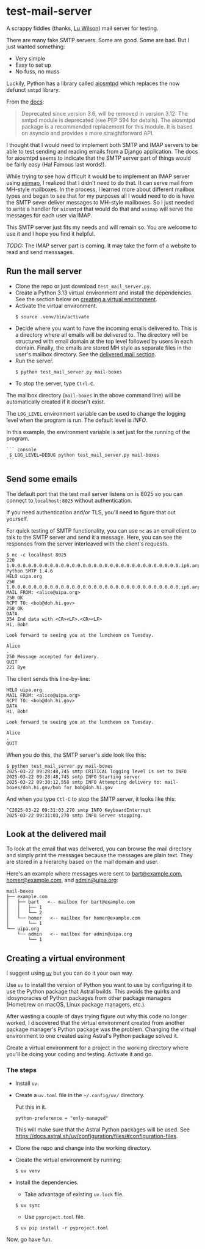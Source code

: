 # test-mail-server
A scrappy fiddles (thanks, [Lu Wilson](https://www.youtube.com/watch?v=MJzV0CX0q8o)) mail server for
testing.

There are many fake SMTP servers. Some are good. Some are bad. But I just wanted something:
- Very simple
- Easy to set up
- No fuss, no muss

Luckily, Python has a library called
[aiosmtpd](https://pypi.org/project/aiosmtpd/) which replaces the now defunct
`smtpd` library.

From the [docs](https://docs.python.org/3.11/library/smtpd.html):
> Deprecated since version 3.6, will be removed in version 3.12: The smtpd
> module is deprecated (see PEP 594 for details). The aiosmtpd package is
> a recommended replacement for this module. It is based on asyncio and provides
> a more straightforward API.

I thought that I would need to implement both SMTP and IMAP servers to be able to test sending and
reading emails from a Django application. The docs for aiosmtpd seems to indicate that the SMTP
server part of things would be fairly easy (Ha! Famous last words!).

While trying to see how difficult it would be to implement an IMAP server using
[asimap](https://github.com/scanner/asimap), I realized that I didn't need to do that. It can serve
mail from MH-style mailboxes. In the process, I learned more about different mailbox types and began
to see that for my purposes all I would need to do is have the SMTP sever deliver messages to
MH-style mailboxes. So I just needed to write a handler for `aiosmtpd` that would do that and
`asimap` will serve the messages for each user via IMAP.

This SMTP server just fits my needs and will remain so. You are welcome to use it and I hope you
find it helpful.

*TODO:* The IMAP server part is coming. It may take the form of a website to read and send
messsages.

## Run the mail server

- Clone the repo or just download `test_mail_server.py`.
- Create a Python 3.13 virtual environment and install the dependencies. See the section below on
  [creating a virtual environment](#virtual_env).
- Activate the virtual environment.
    ``` console
    $ source .venv/bin/activate
    ```
- Decide where you want to have the incoming emails delivered to. This is a directory where all
  emails will be delivered to. The directory will be structured with email domain at the top level
  followed by users in each domain. Finally, the emails are stored MH style as separate files in the
  user's mailbox directory. See the [delivered mail section](#delivered_mail).
- Run the server.
    ``` console
    $ python test_mail_server.py mail-boxes
    ```
- To stop the server, type `Ctrl-C`.

The mailbox directory (`mail-boxes` in the above command line) will be automatically created if it
doesn't exist.

The `LOG_LEVEL` environment variable can be used to change the logging level when
the program is run. The default level is *INFO*.

In this example, the environment variable is set just for the running of the
program.

    ``` console
     $ LOG_LEVEL=DEBUG python test_mail_server.py mail-boxes
    ```

## Send some emails

The default port that the test mail server listens on is 8025 so you can connect
to `localhost:8025` without authentication.

If you need authentication and/or TLS, you'll need to figure that out yourself.

For quick testing of SMTP functionality, you can use `nc` as an email client to talk to the SMTP
server and send it a message. Here, you can see the responses from the server interleaved with the
client's requests.

``` console
$ nc -c localhost 8025
220 1.0.0.0.0.0.0.0.0.0.0.0.0.0.0.0.0.0.0.0.0.0.0.0.0.0.0.0.0.0.0.0.ip6.arpa Python SMTP 1.4.6
HELO uipa.org
250 1.0.0.0.0.0.0.0.0.0.0.0.0.0.0.0.0.0.0.0.0.0.0.0.0.0.0.0.0.0.0.0.ip6.arpa
MAIL FROM: <alice@uipa.org>
250 OK
RCPT TO: <bob@doh.hi.gov>
250 OK
DATA
354 End data with <CR><LF>.<CR><LF>
Hi, Bob!

Look forward to seeing you at the luncheon on Tuesday.

Alice
.
250 Message accepted for delivery.
QUIT
221 Bye
```

The client sends this line-by-line:

``` console
HELO uipa.org
MAIL FROM: <alice@uipa.org>
RCPT TO: <bob@doh.hi.gov>
DATA
Hi, Bob!

Look forward to seeing you at the luncheon on Tuesday.

Alice
.
QUIT
```

When you do this, the SMTP server's side look like this:

``` console
$ python test_mail_server.py mail-boxes
2025-03-22 09:28:48,745 smtp CRITICAL logging level is set to INFO
2025-03-22 09:28:48,745 smtp INFO Starting server
2025-03-22 09:30:12,558 smtp INFO Attempting delivery to: mail-boxes/doh.hi.gov/bob for bob@doh.hi.gov
```

And when you type `Ctl-C` to stop the SMTP server, it looks like this:

``` console
^C2025-03-22 09:31:03,270 smtp INFO KeyboardInterrupt
2025-03-22 09:31:03,270 smtp INFO Server stopping.
```

<a id="delivered_mail"></a>
## Look at the delivered mail

To look at the email that was delivered, you can browse the mail directory and
simply print the messages because the messages are plain text. They are stored
in a hierarchy based on the mail domain and user.

Here's an example where messages were sent to bart@example.com,
homer@example.com, and admin@uipa.org:

``` console
mail-boxes
├── example.com
│   ├── bart   <-- mailbox for bart@example.com
│   │   ├── 1
│   │   └── 2
│   └── homer   <-- mailbox for homer@example.com
│       └── 1
└── uipa.org
    └── admin   <-- mailbox for admin@uipa.org
        └── 1
```

<a id="virtual_env"></a>
## Creating a virtual environment

I suggest using [`uv`](https://docs.astral.sh/uv/) but you can do it your own way.

Use `uv` to install the version of Python you want to use by configuring it to use the Python
package that Astral builds. This avoids the quirks and idosyncracies of Python packages from other
package managers (Homebrew on macOS, Linux package managers, etc.).

After wasting a couple of days trying figure out why this code no longer worked, I discovered that
the virtual environment created from another package manager's Python package was the
problem. Changing the virtual environment to one created using Astral's Python package solved it.

Create a virtual environment for a project in the working directory where you'll be doing your
coding and testing. Activate it and go.

### The steps
- Install `uv`.
- Create a `uv.toml` file in the `~/.config/uv/` directory.

  Put this in it.
  ```
  python-preference = "only-managed"
  ```
  This will make sure that the Astral Python packages will be used. See
  https://docs.astral.sh/uv/configuration/files/#configuration-files.
- Clone the repo and change into the working directory.
- Create the virtual environment by running:
  ``` console
  $ uv venv
  ```
- Install the dependencies.
    - Take advantage of existing `uv.lock` file.
  ``` console
  $ uv sync
  ```
    - Use `pyproject.toml` file.
  ``` console
  $ uv pip install -r pyproject.toml
  ```

Now, go have fun.

